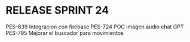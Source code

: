 # RELEASE SPRINT 24
PES-839 Integracion con firebase
PES-724 POC imagen audio chat GPT
PES-795 Mejorar el buscador para movimientos